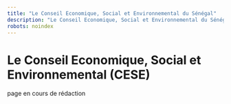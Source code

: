 ```yaml
---
title: "Le Conseil Economique, Social et Environnemental du Sénégal"
description: "Le Conseil Economique, Social et Environnemental du Sénégal (CSE)"
robots: noindex
---
```


# Le Conseil Economique, Social et Environnemental (CESE)

page en cours de rédaction
